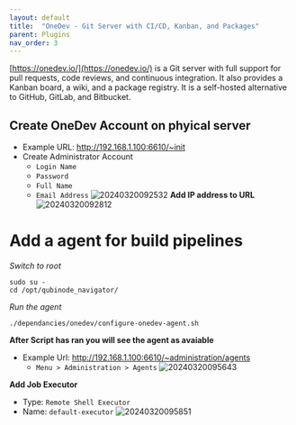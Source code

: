 ```yaml
---
layout: default
title:  "OneDev - Git Server with CI/CD, Kanban, and Packages"
parent: Plugins
nav_order: 3
---
```


[https://onedev.io/](https://onedev.io/) is a Git server with full support for pull requests, code reviews, and continuous integration. It also provides a Kanban board, a wiki, and a package registry. It is a self-hosted alternative to GitHub, GitLab, and Bitbucket.

## Create OneDev Account on phyical server
* Example URL: http://192.168.1.100:6610/~init
* Create Administrator Account
  * `Login Name` 
  * `Password` 
  * `Full Name` 
  * `Email Address`
![20240320092532](https://i.imgur.com/AIZ1pG6.png)
**Add IP address to URL**
![20240320092812](https://i.imgur.com/zMKVwrq.png)

# Add a agent for build pipelines 
*Switch to root*
```
sudo su -
cd /opt/qubinode_navigator/
```
*Run the agent*
```
./dependancies/onedev/configure-onedev-agent.sh
```
**After Script has ran you will see the agent as avaiable**
* Example Url: http://192.168.1.100:6610/~administration/agents
  * `Menu > Administration > Agents` 
![20240320095643](https://i.imgur.com/kAG9jX4.png)

**Add Job Executor**
* Type: `Remote Shell Executor`
* Name: `default-executor`
![20240320095851](https://i.imgur.com/BCMbk87.png)